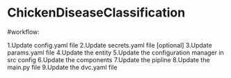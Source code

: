 # ChickenDiseaseClassification

#workflow:

1.Update config.yaml file
2.Update secrets.yaml file [optional]
3.Update params.yaml file 
4.Update the entity
5.Update the configuration manager in src config
6.Update the components
7.Update the pipline 
8.Update the main.py file
9.Update the dvc.yaml file